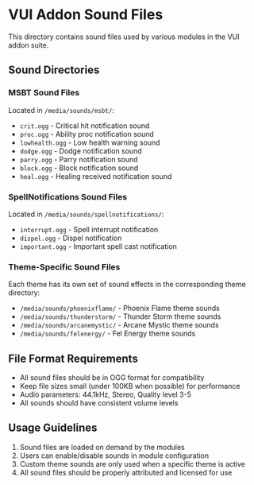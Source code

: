 # VUI Addon Sound Files

This directory contains sound files used by various modules in the VUI addon suite.

## Sound Directories

### MSBT Sound Files
Located in `/media/sounds/msbt/`:
- `crit.ogg` - Critical hit notification sound
- `proc.ogg` - Ability proc notification sound
- `lowhealth.ogg` - Low health warning sound
- `dodge.ogg` - Dodge notification sound
- `parry.ogg` - Parry notification sound
- `block.ogg` - Block notification sound
- `heal.ogg` - Healing received notification sound

### SpellNotifications Sound Files
Located in `/media/sounds/spellnotifications/`:
- `interrupt.ogg` - Spell interrupt notification
- `dispel.ogg` - Dispel notification
- `important.ogg` - Important spell cast notification

### Theme-Specific Sound Files
Each theme has its own set of sound effects in the corresponding theme directory:
- `/media/sounds/phoenixflame/` - Phoenix Flame theme sounds
- `/media/sounds/thunderstorm/` - Thunder Storm theme sounds
- `/media/sounds/arcanemystic/` - Arcane Mystic theme sounds
- `/media/sounds/felenergy/` - Fel Energy theme sounds

## File Format Requirements
- All sound files should be in OGG format for compatibility
- Keep file sizes small (under 100KB when possible) for performance
- Audio parameters: 44.1kHz, Stereo, Quality level 3-5
- All sounds should have consistent volume levels

## Usage Guidelines
1. Sound files are loaded on demand by the modules
2. Users can enable/disable sounds in module configuration
3. Custom theme sounds are only used when a specific theme is active
4. All sound files should be properly attributed and licensed for use